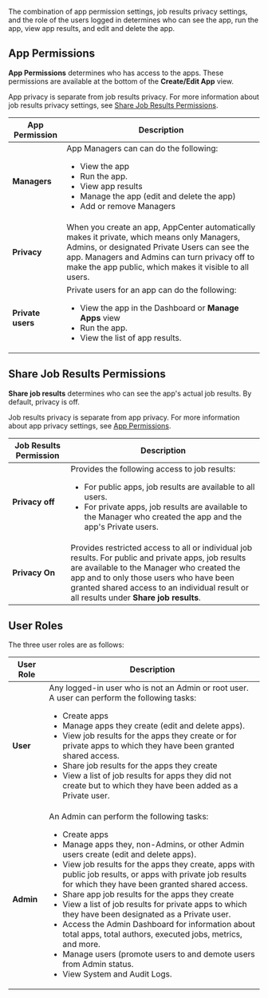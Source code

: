 The combination of app permission settings, job results privacy settings, and the role of the users logged in determines who can see the app, run the app, view app results, and edit and delete the app.

## App Permissions

**App Permissions** determines who has access to the apps. These permissions are available at the bottom of the **Create/Edit App** view.

App privacy is separate from job results privacy. For more information about job results privacy settings, see [Share Job Results Permissions](#share-job-results-permissions).

| App Permission| Description |
| ------------- | ------------- |
| **Managers**  | App Managers can can do the following: <ul><li>View the app</li><li>Run the app.</li><li>View app results</li><li>Manage the app (edit and delete the app)</li><li>Add or remove Managers</li></ul>|
| **Privacy**  | When you create an app, AppCenter automatically makes it private, which means only Managers, Admins, or designated Private Users can see the app. Managers and Admins can turn privacy off to make the app public, which makes it visible to all users. |
| **Private users** | Private users for an app can do the following: <ul><li>View the app in the Dashboard or **Manage Apps** view</li><li>Run the app.</li><li>View the list of app results.</li></ul>|

## Share Job Results Permissions

**Share job results** determines who can see the app's actual job results. By default, privacy is off.

Job results privacy is separate from app privacy. For more information about app privacy settings, see [App Permissions](#app-permissions).

| Job Results Permission| Description |
| ------------- | ------------- |
| **Privacy off**  | Provides the following access to job results: <ul><li>For public apps, job results are available to all users.</li><li> For private apps, job results are available to the Manager who created the app and the app's Private users.</li></ul> |
| **Privacy On**  | Provides restricted access to all or individual job results. For public and private apps, job results are available to the Manager who created the app and to only those users who have been granted shared access to an individual result or all results under **Share job results**. |

## User Roles

The three user roles are as follows:

| User  Role| Description |
| ------------- | ------------- |
| **User** | Any logged-in user who is not an Admin or root user. A user can perform the following tasks:<ul><li>Create apps</li><li>Manage apps they create (edit and delete apps).</li><li>View job results for the apps they create or for private apps to which they have been granted shared access.</li><li>Share job results for the apps they create</li><li>View a list of job results for apps they did not create but to which they have been added as a Private user.</li>
| **Admin**  | An Admin can perform the following tasks:<ul><li>Create apps</li><li>Manage apps they, non-Admins, or other Admin users create (edit and delete apps).</li><li>View job results for the apps they create, apps with public job results, or apps with private job results for which they have been granted shared access.</li><li>Share app job results for the apps they create</li><li>View a list of job results for private apps to which they have been designated as a Private user.</li><li>Access the Admin Dashboard for information about total apps, total authors, executed jobs, metrics, and more.</li><li>Manage users (promote users to and demote users from Admin status.</li><li>View System and Audit Logs.</li>
